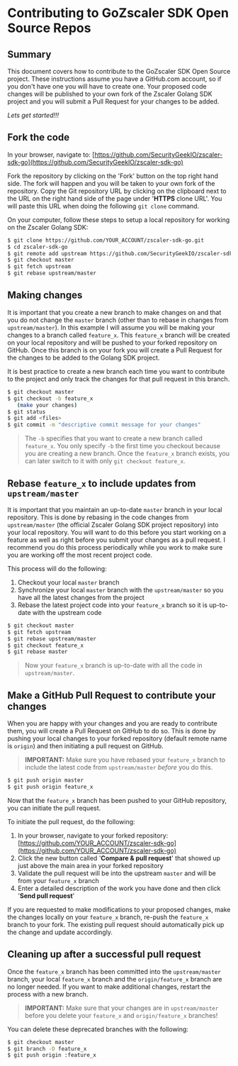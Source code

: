 Contributing to GoZscaler SDK Open Source Repos
======================================

Summary
-------

This document covers how to contribute to the GoZscaler SDK Open Source project. These
instructions assume you have a GitHub.com account, so if you don't have one
you will have to create one. Your proposed code changes will be published to
your own fork of the Zscaler Golang SDK project and you will submit a Pull Request
for your changes to be added.

_Lets get started!!!_

Fork the code
-------------

In your browser, navigate to:
[https://github.com/SecurityGeekIO/zscaler-sdk-go](https://github.com/SecurityGeekIO/zscaler-sdk-go)

Fork the repository by clicking on the 'Fork' button on the top right hand
side.  The fork will happen and you will be taken to your own fork of the
repository.  Copy the Git repository URL by clicking on the clipboard next to
the URL on the right hand side of the page under '**HTTPS** clone URL'.  You
will paste this URL when doing the following `git clone` command.

On your computer, follow these steps to setup a local repository for working on
the Zscaler Golang SDK:

``` bash
$ git clone https://github.com/YOUR_ACCOUNT/zscaler-sdk-go.git
$ cd zscaler-sdk-go
$ git remote add upstream https://github.com/SecurityGeekIO/zscaler-sdk-go.git
$ git checkout master
$ git fetch upstream
$ git rebase upstream/master
```

Making changes
--------------

It is important that you create a new branch to make changes on and that you do
not change the `master` branch (other than to rebase in changes from
    `upstream/master`).  In this example I will assume you will be making your
changes to a branch called `feature_x`.  This `feature_x` branch will be
created on your local repository and will be pushed to your forked repository
on GitHub.  Once this branch is on your fork you will create a Pull Request for
the changes to be added to the  Golang SDK project.

It is best practice to create a new branch each time you want to contribute to
the project and only track the changes for that pull request in this branch.

``` bash
$ git checkout master
$ git checkout -b feature_x
   (make your changes)
$ git status
$ git add <files>
$ git commit -m "descriptive commit message for your changes"
```

> The `-b` specifies that you want to create a new branch called `feature_x`.
> You only specify `-b` the first time you checkout because you are creating a
> new branch.  Once the `feature_x` branch exists, you can later switch to it
> with only `git checkout feature_x`.


Rebase `feature_x` to include updates from `upstream/master`
------------------------------------------------------------

It is important that you maintain an up-to-date `master` branch in your local
repository.  This is done by rebasing in the code changes from
`upstream/master` (the official Zscaler Golang SDK project repository) into your
local repository.  You will want to do this before you start working on a
feature as well as right before you submit your changes as a pull request.  I
recommend you do this process periodically while you work to make sure you are
working off the most recent project code.

This process will do the following:

1. Checkout your local `master` branch
2. Synchronize your local `master` branch with the `upstream/master` so you
   have all the latest changes from the project
3. Rebase the latest project code into your `feature_x` branch so it is
   up-to-date with the upstream code

``` bash
$ git checkout master
$ git fetch upstream
$ git rebase upstream/master
$ git checkout feature_x
$ git rebase master
```

> Now your `feature_x` branch is up-to-date with all the code in `upstream/master`.

Make a GitHub Pull Request to contribute your changes
-----------------------------------------------------

When you are happy with your changes and you are ready to contribute them, you
will create a Pull Request on GitHub to do so.  This is done by pushing your
local changes to your forked repository (default remote name is `origin`) and
then initiating a pull request on GitHub.

> **IMPORTANT:** Make sure you have rebased your `feature_x` branch to include
> the latest code from `upstream/master`
_before_ you do this.

``` bash
$ git push origin master
$ git push origin feature_x
```

Now that the `feature_x` branch has been pushed to your GitHub repository, you
can initiate the pull request.

To initiate the pull request, do the following:

1. In your browser, navigate to your forked repository:
   [https://github.com/YOUR_ACCOUNT/zscaler-sdk-go](https://github.com/YOUR_ACCOUNT/zscaler-sdk-go)
2. Click the new button called '**Compare & pull request**' that showed up just
   above the main area in your forked repository
3. Validate the pull request will be into the upstream `master` and will be
   from your `feature_x` branch
4. Enter a detailed description of the work you have done and then click
   '**Send pull request**'

If you are requested to make modifications to your proposed changes, make the
changes locally on your `feature_x` branch, re-push the `feature_x` branch to
your fork.  The existing pull request should automatically pick up the change
and update accordingly.

Cleaning up after a successful pull request
-------------------------------------------

Once the `feature_x` branch has been committed into the `upstream/master`
branch, your local `feature_x` branch and the `origin/feature_x` branch are no
longer needed.  If you want to make additional changes, restart the process
with a new branch.

> **IMPORTANT:** Make sure that your changes are in `upstream/master` before
> you delete your `feature_x` and
`origin/feature_x` branches!

You can delete these deprecated branches with the following:

``` bash
$ git checkout master
$ git branch -D feature_x
$ git push origin :feature_x
```
